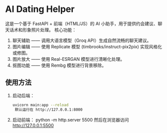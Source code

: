 AI Dating Helper
================

这是一个基于 FastAPI + 前端（HTML/JS）的 AI 小助手，用于提供约会建议、聊天话术和形象照片处理。
核心功能：
1. 聊天辅助 —— 调用大语言模型（Groq API）生成自然流畅的聊天建议。
2. 图片编辑 —— 使用 Replicate 模型 (timbrooks/instruct-pix2pix) 实现风格化或修图。
3. 图片放大 —— 使用 Real-ESRGAN 模型进行清晰化处理。
4. 抠图功能 —— 使用 Rembg 模型进行背景移除。

使用方法
--------
1. 启动后端：
   ```bash
   uvicorn main:app --reload
    默认运行在 http://127.0.0.1:8000
2. 启动前端：
    python -m http.server 5500
    然后在浏览器访问 http://127.0.0.1:5500
